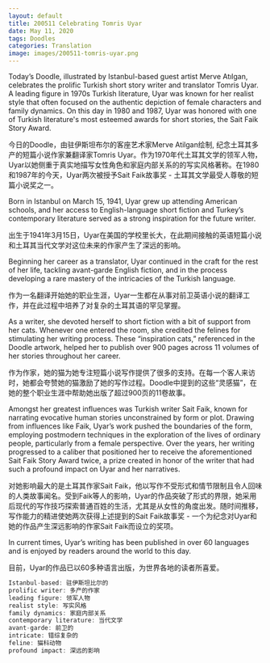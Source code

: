 ```yaml
---
layout: default
title: 200511 Celebrating Tomris Uyar
date: May 11, 2020
tags: Doodles
categories: Translation
image: images/200511-tomris-uyar.png
---
```


Today’s Doodle, illustrated by Istanbul-based guest artist Merve Atılgan, celebrates the prolific Turkish short story writer and translator Tomris Uyar. A leading figure in 1970s Turkish literature, Uyar was known for her realist style that often focused on the authentic depiction of female characters and family dynamics. On this day in 1980 and 1987, Uyar was honored with one of Turkish literature's most esteemed awards for short stories, the Sait Faik Story Award.

今日的Doodle，由驻伊斯坦布尔的客座艺术家Merve Atilgan绘制, 纪念土耳其多产的短篇小说作家兼翻译家Tomris Uyar。作为1970年代土耳其文学的领军人物，Uyar以她侧重于真实地描写女性角色和家庭内部关系的的写实风格著称。在1980和1987年的今天，Uyar两次被授予Sait Faik故事奖 - 土耳其文学最受人尊敬的短篇小说奖之一。

Born in Istanbul on March 15, 1941, Uyar grew up attending American schools, and her access to English-language short fiction and Turkey’s contemporary literature served as a strong inspiration for the future writer.

出生于1941年3月15日，Uyar在美国的学校里长大，在此期间接触的英语短篇小说和土耳其当代文学对这位未来的作家产生了深远的影响。

Beginning her career as a translator, Uyar continued in the craft for the rest of her life, tackling avant-garde English fiction, and in the process developing a rare mastery of the intricacies of the Turkish language.

作为一名翻译开始她的职业生涯，Uyar一生都在从事对前卫英语小说的翻译工作，并在此过程中培养了对复杂的土耳其语的罕见掌握。

As a writer, she devoted herself to short fiction with a bit of support from her cats. Whenever one entered the room, she credited the felines for stimulating her writing process. These “inspiration cats,” referenced in the Doodle artwork, helped her to publish over 900 pages across 11 volumes of her stories throughout her career.

作为作家，她的猫为她专注短篇小说写作提供了很多的支持。在每一个客人来访时，她都会夸赞她的猫激励了她的写作过程。Doodle中提到的这些“灵感猫”，在她的整个职业生涯中帮助她出版了超过900页的11卷故事。

Amongst her greatest influences was Turkish writer Sait Faik, known for narrating evocative human stories unconstrained by form or plot. Drawing from influences like Faik, Uyar’s work pushed the boundaries of the form, employing postmodern techniques in the exploration of the lives of ordinary people, particularly from a female perspective. Over the years, her writing progressed to a caliber that positioned her to receive the aforementioned Sait Faik Story Award twice, a prize created in honor of the writer that had such a profound impact on Uyar and her narratives.

对她影响最大的是土耳其作家Sait Faik，他以写作不受形式和情节限制且令人回味的人类故事闻名。受到Faik等人的影响，Uyar的作品突破了形式的界限，她采用后现代的写作技巧探索普通百姓的生活，尤其是从女性的角度出发。随时间推移，写作能力的精进使她两次获得上述提到的Sait Faik故事奖 - 一个为纪念对Uyar和她的作品产生深远影响的作家Sait Faik而设立的奖项。

In current times, Uyar’s writing has been published in over 60 languages and is enjoyed by readers around the world to this day.

目前，Uyar的作品已以60多种语言出版，为世界各地的读者所喜爱。

```JavaScript
Istanbul-based: 驻伊斯坦比尔的
prolific writer: 多产的作家
leading figure: 领军人物
realist style: 写实风格
family dynamics: 家庭内部关系
contemporary literature: 当代文学
avant-garde: 前卫的
intricate: 错综复杂的
feline: 猫科动物
profound impact: 深远的影响
```
